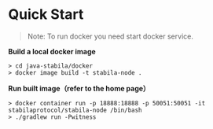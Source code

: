 # Quick Start

> Note: To run docker you need start docker service.

**Build a local docker image**

```shell
> cd java-stabila/docker
> docker image build -t stabila-node .
```

**Run built image（refer to the home page）**

```shell
> docker container run -p 18888:18888 -p 50051:50051 -it stabilaprotocol/stabila-node /bin/bash
> ./gradlew run -Pwitness
```